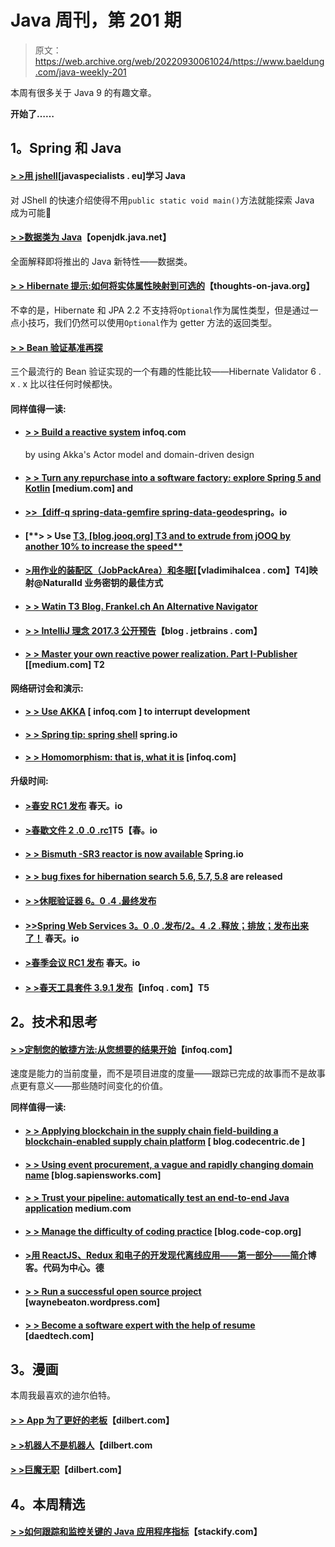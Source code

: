 # Java 周刊，第 201 期

> 原文：<https://web.archive.org/web/20220930061024/https://www.baeldung.com/java-weekly-201>

本周有很多关于 Java 9 的有趣文章。

**开始了……**

## 1。Spring 和 Java

#### [**> >用 jshell**](https://web.archive.org/web/20221208143856/https://www.javaspecialists.eu/archive/Issue250.html)[javaspecialists . eu]学习 Java

对 JShell 的快速介绍使得不用`public static void main()`方法就能探索 Java 成为可能🙂

#### [> >数据类为 Java](https://web.archive.org/web/20221208143856/http://cr.openjdk.java.net/~briangoetz/amber/datum.html)【openjdk.java.net】

全面解释即将推出的 Java 新特性——数据类。

#### [**> > Hibernate 提示:如何将实体属性映射到可选的**](https://web.archive.org/web/20221208143856/https://www.thoughts-on-java.org/hibernate-tips-map-entity-attribute-optional/)【thoughts-on-java.org】

不幸的是，Hibernate 和 JPA 2.2 不支持将`Optional`作为属性类型，但是通过一点小技巧，我们仍然可以使用`Optional`作为 getter 方法的返回类型。

#### [**> > Bean 验证基准再探**](https://web.archive.org/web/20221208143856/http://in.relation.to/2017/10/31/bean-validation-benchmark-revisited/)

三个最流行的 Bean 验证实现的一个有趣的性能比较——Hibernate Validator 6 . x . x 比以往任何时候都快。

#### 同样值得一读:

*   #### [**> > Build a reactive system**](https://web.archive.org/web/20221208143856/https://www.infoq.com/articles/Reactive-Systems-Akka-Actors-DomainDrivenDesign) infoq.com

    by using Akka's Actor model and domain-driven design
*   #### [> > Turn any repurchase into a software factory: explore Spring 5 and Kotlin](https://web.archive.org/web/20221208143856/https://medium.com/the-composition/turn-any-repo-into-a-software-factory-exploring-spring-5-and-kotlin-2f58283421a2) [medium.com] and

*   #### [>>【diff-q spring-data-gemfire spring-data-geode](https://web.archive.org/web/20221208143856/https://spring.io/blog/2017/10/26/diff-q-spring-data-gemfire-spring-data-geode)spring。io

*   #### [**> > Use [ T3, [blog.jooq.org] T3 and to extrude from jOOQ by another 10% to increase the speed**](https://web.archive.org/web/20221208143856/https://blog.jooq.org/2017/11/01/squeezing-another-10-speed-increase-out-of-jooq-using-jmc-and-jmh/)

*   #### [**>用作业的装配区（JobPackArea）和冬眠**](https://web.archive.org/web/20221208143856/https://vladmihalcea.com/2017/10/31/the-best-way-to-map-a-naturalid-business-key-with-jpa-and-hibernate/)[【vladimihalcea . com】T4]映射@NaturalId 业务密钥的最佳方式

*   #### [**> > Watin** T3 Blog. Frankel.ch An Alternative Navigator](https://web.archive.org/web/20221208143856/https://blog.frankel.ch/alternative-navigator-vaadin/#gsc.tab=0)

*   #### [**> > IntelliJ 理念 2017.3 公开预告**](https://web.archive.org/web/20221208143856/https://blog.jetbrains.com/idea/2017/10/intellij-idea-2017-3-public-preview/)【blog . jetbrains . com】

*   #### [> > Master your own reactive power realization. Part I-Publisher](https://web.archive.org/web/20221208143856/https://medium.com/@olehdokuka/mastering-own-reactive-streams-implementation-part-1-publisher-e8eaf928a78c) [[medium.com] T2

**网络研讨会和演示:**

*   #### [**> > Use AKKA**](https://web.archive.org/web/20221208143856/https://www.infoq.com/presentations/reactive-events-streaming-api) [ infoq.com ] to interrupt development

*   #### [**> > Spring tip: spring shell**](https://web.archive.org/web/20221208143856/https://spring.io/blog/2017/11/01/spring-tips-spring-shell) spring.io

*   #### [**> > Homomorphism: that is, what it is**](https://web.archive.org/web/20221208143856/https://www.infoq.com/presentations/homoiconicity) [infoq.com]

**升级时间:**

*   #### [**>春安 RC1 发布**](https://web.archive.org/web/20221208143856/https://spring.io/blog/2017/11/01/spring-security-5-0-0-rc1-released) 春天。io

*   #### [**>春歇文件 2 .0 .0 .rc1**](https://web.archive.org/web/20221208143856/https://spring.io/blog/2017/10/30/spring-rest-docs-2-0-0-rc1)T5【春。io

*   #### [**> > Bismuth -SR3 reactor is now available**](https://web.archive.org/web/20221208143856/https://spring.io/blog/2017/10/27/reactor-bismuth-sr3-is-now-available) Spring.io

*   #### [**> > bug fixes for hibernation search 5.6, 5.7, 5.8**](https://web.archive.org/web/20221208143856/http://in.relation.to/2017/10/26/hibernate-search-5-6-4-and-5-7-3-and-5-8-2/) are released

*   #### [**> >休眠验证器 6。0 .4 .最终发布**](https://web.archive.org/web/20221208143856/http://in.relation.to/2017/10/25/hibernate-validator-604-final-out/)

*   #### [**>>Spring Web Services 3。0 .0 .发布/2。4 .2 .释放；排放；发布出来了！**](https://web.archive.org/web/20221208143856/https://spring.io/blog/2017/10/30/spring-web-services-3-0-0-release-2-4-2-release-is-out) 春天。io

*   #### [**>春季会议 RC1 发布**](https://web.archive.org/web/20221208143856/https://spring.io/blog/2017/11/01/spring-session-2-0-0-rc1-released) 春天。io

*   #### [**> >春天工具套件 3.9.1 发布**](https://web.archive.org/web/20221208143856/https://www.infoq.com/news/2017/10/sts-released)【infoq . com】T5

## 2。技术和思考

#### [**> >定制您的敏捷方法:从您想要的结果开始**](https://web.archive.org/web/20221208143856/https://www.infoq.com/articles/agile-approach-results)【infoq.com】

速度是能力的当前度量，而不是项目进度的度量——跟踪已完成的故事而不是故事点更有意义——那些随时间变化的价值。

**同样值得一读:**

*   #### [**> > Applying blockchain in the supply chain field-building a blockchain-enabled supply chain platform**](https://web.archive.org/web/20221208143856/https://blog.codecentric.de/en/2017/10/applying-the-blockchain-in-the-supply-chain-domain-building-a-solution-blockcentric-3/) [ blog.codecentric.de ]

*   #### [**> > Using event procurement, a vague and rapidly changing domain name**](https://web.archive.org/web/20221208143856/http://blog.sapiensworks.com/post/2017/10/30/Is-DDD-ES-CQRS-changing-domain) [blog.sapiensworks.com]

*   #### [> > Trust your pipeline: automatically test an end-to-end Java application](https://web.archive.org/web/20221208143856/https://medium.com/@eliasnogueira/trust-your-pipeline-automatically-testing-an-end-to-end-java-application-4a33232180c3) medium.com

*   #### [**> > Manage the difficulty of coding practice**](https://web.archive.org/web/20221208143856/http://blog.code-cop.org/2017/10/difficulty-of-coding-exercises.html) [blog.code-cop.org]

*   #### [>用 ReactJS、Redux 和电子的开发现代离线应用——第一部分——简介](https://web.archive.org/web/20221208143856/https://blog.codecentric.de/en/2017/10/developing-modern-offline-apps-reactjs-redux-electron-part-1/)博客。代码为中心。德

*   #### [**> > Run a successful open source project**](https://web.archive.org/web/20221208143856/https://waynebeaton.wordpress.com/2017/10/26/running-a-successful-open-source-project/) [waynebeaton.wordpress.com]

*   #### [**> > Become a software expert with the help of resume**](https://web.archive.org/web/20221208143856/https://www.daedtech.com/become-software-specialist-help-resume/) [daedtech.com]

## 3。漫画

本周我最喜欢的迪尔伯特。

#### [**> > App 为了更好的老板**](https://web.archive.org/web/20221208143856/http://dilbert.com/strip/2017-11-01)【dilbert.com】

#### [**> >机器人不是机器人**](https://web.archive.org/web/20221208143856/http://dilbert.com/strip/2017-10-28)【dilbert.com

#### [**> >巨魔无职**](https://web.archive.org/web/20221208143856/http://dilbert.com/strip/2017-10-27)【dilbert.com】

## 4。本周精选

#### [> >如何跟踪和监控关键的 Java 应用程序指标](https://web.archive.org/web/20221208143856/https://stackify.com/java-application-metrics/)【stackify.com】
